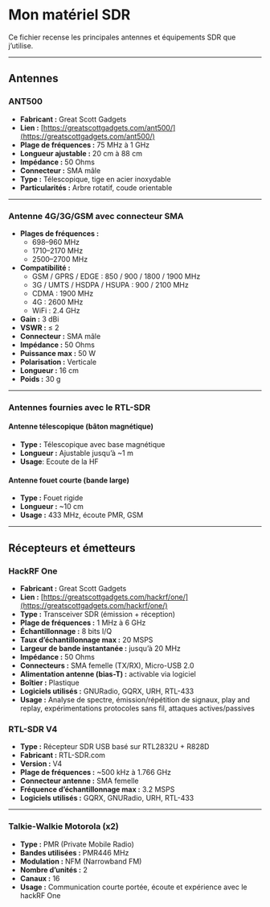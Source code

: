 # Mon matériel SDR

Ce fichier recense les principales antennes et équipements SDR que j’utilise.

---

## Antennes

### ANT500

- **Fabricant :** Great Scott Gadgets 
- **Lien :** [https://greatscottgadgets.com/ant500/](https://greatscottgadgets.com/ant500/)
- **Plage de fréquences :** 75 MHz à 1 GHz 
- **Longueur ajustable :** 20 cm à 88 cm 
- **Impédance :** 50 Ohms 
- **Connecteur :** SMA mâle 
- **Type :** Télescopique, tige en acier inoxydable 
- **Particularités :** Arbre rotatif, coude orientable


---

### Antenne 4G/3G/GSM avec connecteur SMA

- **Plages de fréquences :**
  - 698–960 MHz
  - 1710–2170 MHz
  - 2500–2700 MHz
- **Compatibilité :**
  - GSM / GPRS / EDGE : 850 / 900 / 1800 / 1900 MHz
  - 3G / UMTS / HSDPA / HSUPA : 900 / 2100 MHz
  - CDMA : 1900 MHz
  - 4G : 2600 MHz
  - WiFi : 2.4 GHz
- **Gain :** 3 dBi 
- **VSWR :** ≤ 2 
- **Connecteur :** SMA mâle 
- **Impédance :** 50 Ohms 
- **Puissance max :** 50 W 
- **Polarisation :** Verticale 
- **Longueur :** 16 cm 
- **Poids :** 30 g 

---

### Antennes fournies avec le RTL-SDR

#### Antenne télescopique (bâton magnétique)

- **Type :** Télescopique avec base magnétique 
- **Longueur :** Ajustable jusqu’à ~1 m
- **Usage**: Ecoute de la HF

#### Antenne fouet courte (bande large)

- **Type :** Fouet rigide
- **Longueur :** ~10 cm
- **Usage :** 433 MHz, écoute PMR, GSM

---

## Récepteurs et émetteurs

### HackRF One

- **Fabricant :** Great Scott Gadgets
- **Lien :** [https://greatscottgadgets.com/hackrf/one/](https://greatscottgadgets.com/hackrf/one/)
- **Type :** Transceiver SDR (émission + réception) 
- **Plage de fréquences :** 1 MHz à 6 GHz
- **Échantillonnage :** 8 bits I/Q
- **Taux d’échantillonnage max :** 20 MSPS
- **Largeur de bande instantanée :** jusqu’à 20 MHz
- **Impédance :** 50 Ohms
- **Connecteurs :** SMA femelle (TX/RX), Micro-USB 2.0
- **Alimentation antenne (bias-T) :** activable via logiciel 
- **Boîtier :** Plastique
- **Logiciels utilisés :** GNURadio, GQRX, URH, RTL-433
- **Usage :** Analyse de spectre, émission/répétition de signaux, play and replay, expérimentations protocoles sans fil, attaques actives/passives



### RTL-SDR V4

- **Type :** Récepteur SDR USB basé sur RTL2832U + R828D 
- **Fabricant :** RTL-SDR.com 
- **Version :** V4 
- **Plage de fréquences :** ~500 kHz à 1.766 GHz 
- **Connecteur antenne :** SMA femelle
- **Fréquence d’échantillonnage max :** 3.2 MSPS
- **Logiciels utilisés :** GQRX, GNURadio, URH, RTL-433

---

### Talkie-Walkie Motorola (x2)

- **Type :** PMR (Private Mobile Radio)
- **Bandes utilisées :** PMR446 MHz
- **Modulation :** NFM (Narrowband FM)
- **Nombre d’unités :** 2 
- **Canaux :** 16
- **Usage :** Communication courte portée, écoute et expérience avec le hackRF One

